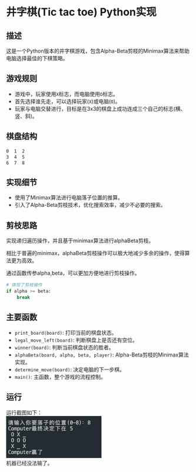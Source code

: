 <!--
 * @Author       : xiachunxuan
 * @Date         : 2023-10-01 21:22:18
 * @LastEditTime : 2023-10-01 22:21:25
 * @LastEditors  : xiachunxuan
 * @Description  : Do not edit
 * @FilePath     : /2023-2024_S3/Algorithms/AlphaBeta_pruning.md
-->
# 井字棋(Tic tac toe) Python实现

## 描述

这是一个Python版本的井字棋游戏，包含Alpha-Beta剪枝的Minimax算法来帮助电脑选择最佳的下棋策略。

## 游戏规则

- 游戏中，玩家使用`X`标志，而电脑使用`O`标志。
- 首先选择谁先走，可以选择玩家(`X`)或电脑(`O`)。
- 玩家与电脑交替进行，目标是在3x3的棋盘上成功连成三个自己的标志(横、竖、斜)。

## 棋盘结构

``` 
0  1  2
3  4  5
6  7  8
```

## 实现细节

- 使用了Minimax算法进行电脑落子位置的推算。
- 引入了Alpha-Beta剪枝技术，优化搜索效率，减少不必要的搜索。
  
## 剪枝思路
实现递归遍历操作，并且基于minimax算法进行alphaBeta剪枝。
  
相比于普遍的minimax，alphaBeta剪枝操作可以极大地减少多余的操作，使得算法更为高效。

通过函数传参alpha,beta，可以更加方便地进行剪枝操作。
```python
# 体现了剪枝操作
if alpha >= beta:
    break
```

## 主要函数
- `print_board(board)`: 打印当前的棋盘状态。
- `legal_move_left(board)`: 判断棋盘上是否还有空位。
- `winner(board)`: 判断当前棋盘状态的胜者。
- `alphaBeta(board, alpha, beta, player)`: Alpha-Beta剪枝的Minimax算法实现。
- `determine_move(board)`: 决定电脑的下一步棋。
- `main()`: 主函数，整个游戏的流程控制。


## 运行
运行截图如下：  
![Alt text](./image/result_alphaBeta.png)  
机器已经没法输了。
